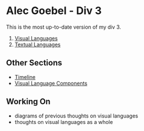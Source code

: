 # Alec Goebel - Div 3

This is the most up-to-date version of my div 3.

 1. [Visual Languages](visual_language.md)
 2. [Textual Languages](textual_language.md)


## Other Sections
 * [Timeline](timeline.md)
 * [Visual Language Components](language.md)

## Working On
 * diagrams of previous thoughts on visual languages
 * thoughts on visual languages as a whole
